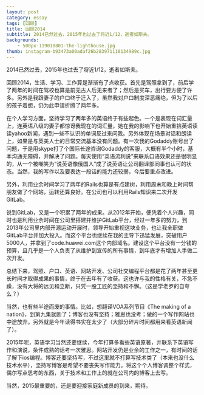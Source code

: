 ```yaml
---
layout: post
category: essay
tags: [回顾]
title: 回顾2014
subtitle: 2014已然过去，2015年也过去了将近1/12，逝者如斯夫。
backgrounds:
    - 500px-119018801-the-lighthouse.jpg
thumb: instagram-b93473a00adaf26b283971118134989c.jpg
---
```


2014已然过去，2015年也过去了将近1/12，逝者如斯夫。

回顾2014，生活、学习、工作算是渐渐有了点收获。首先是驾照拿到了，前后学了两年的时间在驾校也算是前无古人后无来者了；然后是买车，出行要方便了许多。另外是我跟妻子的户口终于迁入了，虽然我对户口制度深恶痛绝，但为了以后的孩子着想，仍为此申请折腾了两年多。

在个人学习方面，坚持学习了两年多的英语终于有些起色。一个是表现在词汇量上，连英语八级的妻子都惊讶我现在的词汇量，她在我的影响下也开始重拾英语读读yahoo新闻，遇到一些不认识的单词反过来问我。另外体现在场景对话和朗读上，如果是与英美人士的日常交流基本没有问题。有一次我的Godaddy账号出了问题，于是用skype打了个国际长途咨询Godaddy的客服，大概有半个小时，基本沟通无障碍，并解决了问题。每天使用“英语流利说”来联系口语效果还是很明显的，从一个被嘲笑为“说英语像俄国人”成了说英语让公司翻译部同事也认可的状态。当然，我的写作以及要表达一段话的能力还较弱，今后要重点改进。

另外，利用业余时间学习了两年的Rails也算是有点建树，利用周末和晚上时间帮朋友做了个网站，运转还算良好。在公司也可以利用Rails知识来二次开发GitLab。

说到GitLab，又是一个积累了两年的成果。从2012年开始，便凭着个人兴趣，同时也是利用业余时间在公司里搭建并维护GitLab平台，经过一年多的努力，到2013年公司里内部开源运动开展时，领导开始重视这块业务，也让我全职做GitLab平台并加大投入。而这个平台也继续在我的主导下迅猛发展，突破用户5000人，并拿到了code.huawei.com这个内部域名。建设这个平台没有一分钱的预算，且几乎是一个人负责了从维护到宣传的所有事情，到年底才有增加人手做二次开发。

总结下来，驾照、户口、英语、网站开发、公司社交编程平台都是花了两年甚至更长时间才取得成果的事情，终于在去年有了收获。这也许与我的性格有关，不急不躁，没有大将的远见和立断，只凭一股工匠的坚持和不懈。（这是学老罗的自夸么？）

当然，也有些半途而废的事情。比如，想翻译VOA系列节目《The making of a nation》，到第九集就断了；博客也没有坚持；雅思也没考；做的一个写作网站也中途放弃。另外就是今年读得书实在太少了（大部分碎片时间都用来看英语新闻了）。

2015年呢，英语学习当然还要继续，今年打算多看些英语原著，并联系下英语写作和演说，条件成熟的话考一次雅思。网站开发仍是业余的工作之一，有时间的话了解下ios编程。博客还要坚持写，不过这里就不打算写技术类了（本来也没什么技术水平），坚持写博客是希望不要丧失写作能力。将这个个人博客调整个样式，偶尔写点思考的东西，关于技术和工作上的就在公司内的博客上去写。

当然，2015最重要的，还是要迎接家庭新成员的到来，期待。
